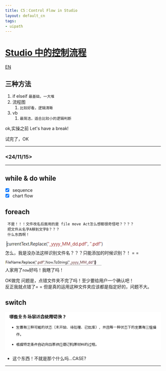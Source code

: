 ```yaml
---
title: C5：Control Flow in Studio
layout: default_cn 
tags:
- uipath
---
```



# [Studio 中的控制流程](https://cloud.uipath.com/meisen/academy_/courses/studio-%E4%B8%AD%E7%9A%84%E6%8E%A7%E5%88%B6%E6%B5%81%E7%A8%8B) 

[EN](https://cloud.uipath.com/meisen/academy_/courses/control-flow-in-studio)

## 三种方法
1. if elseif 
         ```最基础，一大堆 ```
2. 流程图
      1. ```比较好看，逻辑清晰 ```
3. vb
      1. ```最简洁，适合比较小的逻辑判断 ```

ok,实操之前 Let's have a break!

试完了，OK

---
### <24/11/15>
---

## while & do while

   - [x]   sequence
   - [x]   chart flow

## foreach
```
 不是！！！文件改名后面用的是 file move Act怎么想都很奇怪吧？？？？
 把文件从名字A移到文字B？？？
 什么东西啊！
```


![alt text](/images/c501.png) \
怎么，我是没办法这样识别文件名？？？只能添加的时候识别？！
= =

![alt text](/images/c502.png) \
人家用了`now`好吗！我瞎了吗！

OK做完
问题是，点错文件夹不完了吗！至少要给用户一个确认吧！\
反正我就点错了= =
但是真的运用这种文件夹应该都是指定好的，问题不大。

## switch

 ![alt text](/images/c503.png)
 - 这个东西！不就是那个什么吗...CASE?




---
